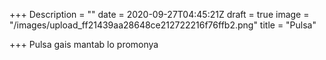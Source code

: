 +++
Description = ""
date = 2020-09-27T04:45:21Z
draft = true
image = "/images/upload_ff21439aa28648ce212722216f76ffb2.png"
title = "Pulsa"

+++
Pulsa gais mantab lo promonya